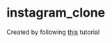 # instagram_clone

Created by following [this](https://www.youtube.com/watch?v=Z9fsyhKHWDg) tutorial
